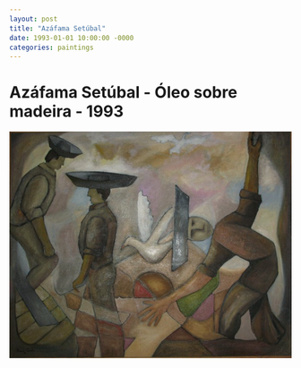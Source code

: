 ```yaml
---
layout: post
title: "Azáfama Setúbal"
date: 1993-01-01 10:00:00 -0000
categories: paintings
---
```


# Azáfama Setúbal - Óleo sobre madeira - 1993

![Quadro](/assets/img/anos-90/168542_122466197823583_1642710_n.jpg)


[jekyll-docs]: https://jekyllrb.com/docs/home

[jekyll-gh]:   https://github.com/jekyll/jekyll

[jekyll-talk]: https://talk.jekyllrb.com/
